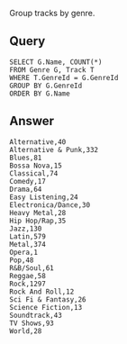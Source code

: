 Group tracks by genre.

## Query

    SELECT G.Name, COUNT(*)
    FROM Genre G, Track T
    WHERE T.GenreId = G.GenreId
    GROUP BY G.GenreId
    ORDER BY G.Name

## Answer

    Alternative,40
    Alternative & Punk,332
    Blues,81
    Bossa Nova,15
    Classical,74
    Comedy,17
    Drama,64
    Easy Listening,24
    Electronica/Dance,30
    Heavy Metal,28
    Hip Hop/Rap,35
    Jazz,130
    Latin,579
    Metal,374
    Opera,1
    Pop,48
    R&B/Soul,61
    Reggae,58
    Rock,1297
    Rock And Roll,12
    Sci Fi & Fantasy,26
    Science Fiction,13
    Soundtrack,43
    TV Shows,93
    World,28
